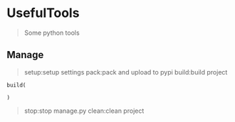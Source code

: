 # UsefulTools
>Some python tools
## Manage
>setup:setup settings
pack:pack and upload to pypi
build:build project
```
build(

)
```
>stop:stop manage.py
clean:clean project
